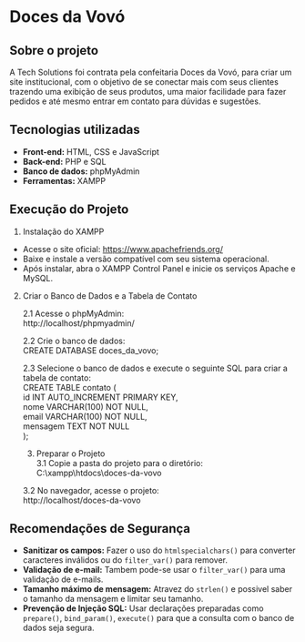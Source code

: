 # Doces da Vovó

## Sobre o projeto

A Tech Solutions foi contrata pela confeitaria Doces da Vovó, para criar um site institucional, com o objetivo de se conectar mais com seus clientes
trazendo uma exibição de seus produtos, uma maior facilidade para fazer pedidos e até mesmo entrar em contato para dúvidas e sugestões.

## Tecnologias utilizadas

- **Front-end:** HTML, CSS e JavaScript
- **Back-end:** PHP e SQL
- **Banco de dados:** phpMyAdmin
- **Ferramentas:** XAMPP

## Execução do Projeto

1. Instalação do XAMPP
   
- Acesse o site oficial: https://www.apachefriends.org/
- Baixe e instale a versão compatível com seu sistema operacional.
- Após instalar, abra o XAMPP Control Panel e inicie os serviços Apache e MySQL.
  
2. Criar o Banco de Dados e a Tabela de Contato
   
   2.1 Acesse o phpMyAdmin:  
   http://localhost/phpmyadmin/

   2.2 Crie o banco de dados:  
   CREATE DATABASE doces_da_vovo;

   2.3 Selecione o banco de dados e execute o seguinte SQL para criar a tabela de contato:  
   CREATE TABLE contato (  
   id INT AUTO_INCREMENT PRIMARY KEY,  
   nome VARCHAR(100) NOT NULL,  
   email VARCHAR(100) NOT NULL,  
   mensagem TEXT NOT NULL  
   );  

   3. Preparar o Projeto  
   3.1 Copie a pasta do projeto para o diretório:  
   C:\xampp\htdocs\doces-da-vovo

   3.2 No navegador, acesse o projeto:  
   http://localhost/doces-da-vovo

## Recomendações de Segurança

- **Sanitizar os campos:** Fazer o uso do `htmlspecialchars()` para converter caracteres inválidos ou do `filter_var()` para remover.
- **Validação de e-mail:** Tambem pode-se usar o `filter_var()` para uma validação de e-mails.
- **Tamanho máximo de mensagem:** Atravez do `strlen()` e possivel saber o tamanho da mensagem e limitar seu tamanho.
- **Prevenção de Injeção SQL:** Usar declarações preparadas como `prepare()`, `bind_param()`, `execute()` para que a consulta com o banco de dados seja segura.
